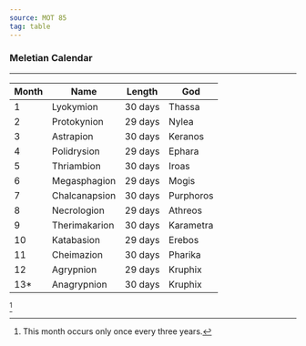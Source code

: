 ```yaml
---
source: MOT 85
tag: table
---
```


### Meletian Calendar
---
|Month|Name|Length|God|
|----|------|----|-----|
|1|Lyokymion|30 days|Thassa|
|2|Protokynion|29 days|Nylea|
|3|Astrapion|30 days|Keranos|
|4|Polidrysion|29 days|Ephara|
|5|Thriambion|30 days|Iroas|
|6|Megasphagion|29 days|Mogis|
|7|Chalcanapsion|30 days|Purphoros|
|8|Necrologion|29 days|Athreos|
|9|Therimakarion|30 days|Karametra|
|10|Katabasion|29 days|Erebos|
|11|Cheimazion|30 days|Pharika|
|12|Agrypnion|29 days|Kruphix|
|13* |Anagrypnion|30 days|Kruphix|
[^1] 

[^1]: This month occurs only once every three years.

